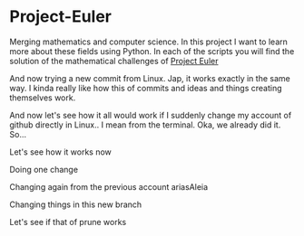 # Project-Euler

Merging mathematics and computer science. In this project I want to learn more about these fields using Python. In each of the scripts you will find the solution of the mathematical challenges of [Project Euler](https://projecteuler.net/)



And now trying a new commit from Linux. Jap, it works exactly in the same way.
I kinda really like how this of commits and ideas and things creating themselves work.

And now let's see how it all would work if I suddenly change my account of github directly in Linux.. I mean from the terminal. Oka, we already did it. So...

Let's see how it works now  


Doing one change 


Changing again from the previous account ariasAleia

Changing things in this new branch

Let's see if that of prune works 

